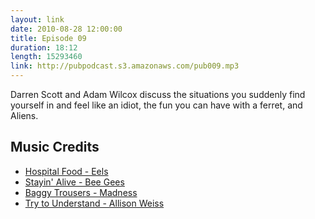 ```yaml
---
layout: link
date: 2010-08-28 12:00:00
title: Episode 09
duration: 18:12
length: 15293460
link: http://pubpodcast.s3.amazonaws.com/pub009.mp3
---
```


Darren Scott and Adam Wilcox discuss the situations you suddenly find yourself in and feel like an idiot, the fun you can have with a ferret, and Aliens.

<!-- more -->

## Music Credits

- [Hospital Food - Eels](http://itunes.apple.com/gb/album/hospital-food/id14394568?i=14394597)
- [Stayin' Alive - Bee Gees](http://itunes.apple.com/gb/album/stayin-alive/id373208547?i=373208741)
- [Baggy Trousers - Madness](http://itunes.apple.com/gb/album/baggy-trousers/id328500716?i=328501059)
- [Try to Understand - Allison Weiss](http://itunes.apple.com/gb/album/try-to-understand/id335039973?i=335039983)